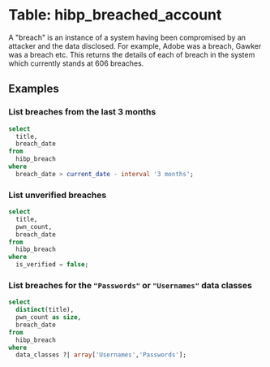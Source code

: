 # Table: hibp_breached_account

A "breach" is an instance of a system having been compromised by an attacker and the data disclosed. For example, Adobe was a breach, Gawker was a breach etc. This returns the details of each of breach in the system which currently stands at 606 breaches.

## Examples

### List breaches from the last 3 months

```sql
select
  title,
  breach_date
from
  hibp_breach
where
  breach_date > current_date - interval '3 months';
```

### List unverified breaches

```sql
select
  title,
  pwn_count,
  breach_date
from
  hibp_breach
where
  is_verified = false;
```

### List breaches for the `"Passwords"` or `"Usernames"` data classes

```sql
select
  distinct(title),
  pwn_count as size,
  breach_date
from
  hibp_breach
where
  data_classes ?| array['Usernames','Passwords'];
```
